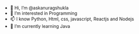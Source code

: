 - 👋 Hi, I’m @askanuragshukla
- 👀 I’m interested in Programming
- 📫 I know Python, Html, css, javascript, Reactjs and Nodejs
- 🌱 I’m currently learning Java


<!---
askanuragshukla/askanuragshukla is a ✨ special ✨ repository because its `README.md` (this file) appears on your GitHub profile.
You can click the Preview link to take a look at your changes.
--->
